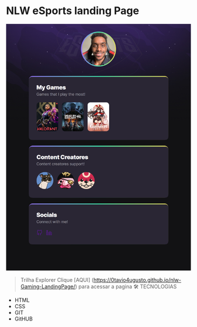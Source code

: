 # NLW eSports landing Page



![preview](./.github/Preview.png)

> Trilha Explorer
> Clique [AQUI] (https://0tavio4ugusto.github.io/nlw-Gaming-LandingPage/) para acessar a pagina
🛠️ TECNOLOGIAS

- HTML
- CSS
- GIT
- GitHUB
